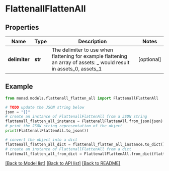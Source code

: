 # FlattenallFlattenAll


## Properties

Name | Type | Description | Notes
------------ | ------------- | ------------- | -------------
**delimiter** | **str** | The delimiter to use when flattening for example flattening an array of assets: _ would result in assets_0, assets_1 | [optional] 

## Example

```python
from monad.models.flattenall_flatten_all import FlattenallFlattenAll

# TODO update the JSON string below
json = "{}"
# create an instance of FlattenallFlattenAll from a JSON string
flattenall_flatten_all_instance = FlattenallFlattenAll.from_json(json)
# print the JSON string representation of the object
print(FlattenallFlattenAll.to_json())

# convert the object into a dict
flattenall_flatten_all_dict = flattenall_flatten_all_instance.to_dict()
# create an instance of FlattenallFlattenAll from a dict
flattenall_flatten_all_from_dict = FlattenallFlattenAll.from_dict(flattenall_flatten_all_dict)
```
[[Back to Model list]](../README.md#documentation-for-models) [[Back to API list]](../README.md#documentation-for-api-endpoints) [[Back to README]](../README.md)



